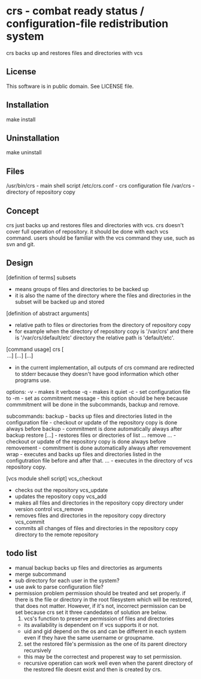 crs - combat ready status / configuration-file redistribution system
================================================================================
crs backs up and restores files and directories with vcs


License
--------------------------------------------------------------------------------
This software is in public domain.  See LICENSE file.


Installation
--------------------------------------------------------------------------------
make install

Uninstallation
--------------------------------------------------------------------------------
make uninstall


Files
--------------------------------------------------------------------------------
/usr/bin/crs - main shell script
/etc/crs.conf - crs configuration file
/var/crs - directory of repository copy


Concept
--------------------------------------------------------------------------------
crs just backs up and restores files and directories with vcs.
crs doesn't cover full operation of repository.
it should be done with each vcs command.
users should be familiar with the vcs command they use, such as svn and git.

Design
--------------------------------------------------------------------------------
[definition of terms]
subsets
  - means groups of files and directories to be backed up
  - it is also the name of the directory where the files and directories in the
    subset will be backed up and stored

[definition of abstract arguments]
<path>
  - relative path to files or directories from the directory of repository copy
  - for example when the directory of repository copy is '/var/crs' and there is
    '/var/crs/default/etc' directory the relative path is 'default/etc'.


[command usage]
crs [<option>...] <subcommand> [<option>...] [<argument>...]
- in the current implementation, all outputs of crs command are redirected to
  stderr because they doesn't have good information which other programs use.

options:
  -v
    - makes it verbose
  -q
    - makes it quiet
  -c <conffile>
    - set configuration file to <conffile>
  -m <message>
    - set <message> as commitment message
    - this option should be here because commmitment will be done in the
      subcommands, backup and remove.

subcommands:
  backup
    - backs up files and directories listed in the configuration file
    - checkout or update of the repository copy is done always before backup
    - commitment is done automatically always after backup
  restore [<path>...]
    - restores files or directories of <path>
  list <path>...
  remove <path>...
    - checkout or update of the repository copy is done always before
      removement
    - commitment is done automatically always after removement
  wrap <command>
    - executes <command> and backs up files and directories listed in the
      configutration file before and after that.
  <vcscommand> <argument>...
    - executes <vcscommand> in the directory of vcs repository copy.

[vcs module shell script]
vcs_checkout
  - checks out the repository 
vcs_update
  - updates the repository copy
vcs_add
  - makes all files and directories in the repository copy directory under
    version control
vcs_remove
  - removes files and directories in the repository copy directory
vcs_commit
  - commits all changes of files and directories in the repository copy
    directory to the remote repository


todo list
--------------------------------------------------------------------------------
- manual backup backs up files and directories as arguments
- merge subcommand
- sub directory for each user in the system?
- use awk to parse configuration file?
- permission problem
  permission should be treated and set properly.
  if there is the file or directory in the root filesystem which will be
  restored, that does not matter.
  However, if it's not, incorrect permission can be set because crs set it 
  three candedates of solution are below.
  1. vcs's function to preserve permission of files and directories
    - its availability is dependent on if vcs supports it or not.
    - uid and gid depend on the os and can be different in each system even if
      they have the same username or groupname.
  2. set the restored file's permission as the one of its parent directory
     recursively
    - this may be the correctest and properest way to set permission.
    - recursive operation can work well even when the parent directory of the
      restored file doesnt exist and then is created by crs.

